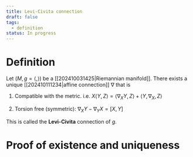 ```yaml
---
title: Levi-Civita connection
draft: false
tags:
  - definition
status: In progress
---
```

# Definition
Let $(M, g = \langle, \rangle)$ be a [[202410031425|Riemannian manifold]]. 
There exists a unique [[202410111234|affine connection]] $\nabla$ that is 

1. Compatible with the metric. i.e. $X \langle Y,Z \rangle = \langle \nabla_XY,Z\rangle + \langle Y, \nabla_X,Z \rangle$

2. Torsion free (symmetric): $\nabla_X Y - \nabla_YX = [X,Y]$

This is called the **Levi-Civita** connection of $g$. 
# Proof of existence and uniqueness
